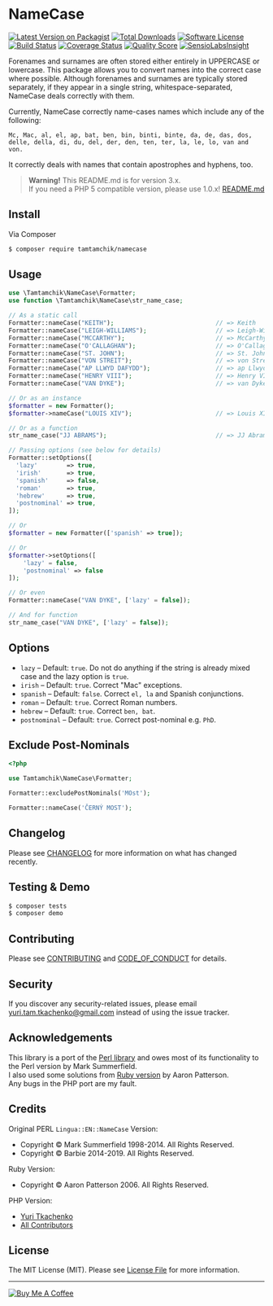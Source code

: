 # NameCase

[![Latest Version on Packagist][ico-version]][link-packagist]
[![Total Downloads][ico-downloads]][link-downloads]
[![Software License][ico-license]](LICENSE.md)
[![Build Status][ico-scrutinizer-build]][link-scrutinizer]
[![Coverage Status][ico-scrutinizer]][link-scrutinizer]
[![Quality Score][ico-code-quality]][link-code-quality]
[![SensioLabsInsight][ico-insight]][link-insight]

Forenames and surnames are often stored either entirely in UPPERCASE or lowercase. This package allows you to convert
names into the correct case where possible. Although forenames and surnames are typically stored separately, if they 
appear in a single string, whitespace-separated, NameCase deals correctly with them.

Currently, NameCase correctly name-cases names which include any of the following:

```
Mc, Mac, al, el, ap, bat, ben, bin, binti, binte, da, de, das, dos, delle, della, di, du, del, der, den, ten, ter, la, le, lo, van and von.
```

It correctly deals with names that contain apostrophes and hyphens, too.

> **Warning!** This README.md is for version 3.x.  
> If you need a PHP 5 compatible version, please use
> 1.0.x! [README.md](https://github.com/tamtamchik/namecase/blob/1.0.x/README.md#namecase)

## Install

Via Composer

```bash
$ composer require tamtamchik/namecase
```

## Usage

```php
use \Tamtamchik\NameCase\Formatter;
use function \Tamtamchik\NameCase\str_name_case;

// As a static call
Formatter::nameCase("KEITH");                            // => Keith
Formatter::nameCase("LEIGH-WILLIAMS");                   // => Leigh-Williams
Formatter::nameCase("MCCARTHY");                         // => McCarthy
Formatter::nameCase("O'CALLAGHAN");                      // => O'Callaghan
Formatter::nameCase("ST. JOHN");                         // => St. John
Formatter::nameCase("VON STREIT");                       // => von Streit
Formatter::nameCase("AP LLWYD DAFYDD");                  // => ap Llwyd Dafydd
Formatter::nameCase("HENRY VIII");                       // => Henry VIII
Formatter::nameCase("VAN DYKE");                         // => van Dyke

// Or as an instance
$formatter = new Formatter();
$formatter->nameCase("LOUIS XIV");                       // => Louis XIV

// Or as a function
str_name_case("JJ ABRAMS");                              // => JJ Abrams

// Passing options (see below for details)
Formatter::setOptions([
  'lazy'        => true,
  'irish'       => true,
  'spanish'     => false,
  'roman'       => true,
  'hebrew'      => true,
  'postnominal' => true,
]);

// Or
$formatter = new Formatter(['spanish' => true]);

// Or 
$formatter->setOptions([
    'lazy' = false, 
    'postnominal' => false
]);

// Or even
Formatter::nameCase("VAN DYKE", ['lazy' = false]);

// And for function
str_name_case("VAN DYKE", ['lazy' = false]);
```

## Options

* `lazy` – Default: `true`. Do not do anything if the string is already mixed case and the lazy option is `true`.
* `irish` – Default: `true`. Correct "Mac" exceptions.
* `spanish` – Default: `false`. Correct `el, la` and Spanish conjunctions.
* `roman` – Default: `true`. Correct Roman numbers.
* `hebrew` – Default: `true`. Correct `ben, bat`.
* `postnominal` – Default: `true`. Correct post-nominal e.g. `PhD`.

## Exclude Post-Nominals

```php
<?php

use Tamtamchik\NameCase\Formatter;

Formatter::excludePostNominals('MOst');

Formatter::nameCase('ČERNÝ MOST');
```

## Changelog

Please see [CHANGELOG](CHANGELOG.md) for more information on what has changed recently.

## Testing & Demo

```bash
$ composer tests
$ composer demo
```

## Contributing

Please see [CONTRIBUTING](CONTRIBUTING.md) and [CODE_OF_CONDUCT](CODE_OF_CONDUCT.md) for details.

## Security

If you discover any security-related issues, please email <yuri.tam.tkachenko@gmail.com> instead of using the issue
tracker.

## Acknowledgements

This library is a port of the [Perl library](https://metacpan.org/release/BARBIE/Lingua-EN-NameCase-1.19) and owes most
of its functionality to the Perl version by Mark Summerfield.  
I also used some solutions from [Ruby version](https://github.com/tenderlove/namecase) by Aaron Patterson.  
Any bugs in the PHP port are my fault.

## Credits

Original PERL `Lingua::EN::NameCase` Version:

- Copyright &copy; Mark Summerfield 1998-2014. All Rights Reserved.
- Copyright &copy; Barbie 2014-2019. All Rights Reserved.

Ruby Version:

- Copyright &copy; Aaron Patterson 2006. All Rights Reserved.

PHP Version:

- [Yuri Tkachenko][link-author]
- [All Contributors][link-contributors]

## License

The MIT License (MIT). Please see [License File](LICENSE.md) for more information.

---

[![Buy Me A Coffee][ico-coffee]][link-coffee]

[ico-version]: https://img.shields.io/packagist/v/tamtamchik/namecase.svg?style=flat-square
[ico-license]: https://img.shields.io/badge/license-MIT-brightgreen.svg?style=flat-square
[ico-scrutinizer-build]: https://img.shields.io/scrutinizer/build/g/tamtamchik/namecase.svg?style=flat-square
[ico-scrutinizer]: https://img.shields.io/scrutinizer/coverage/g/tamtamchik/namecase.svg?style=flat-square
[ico-code-quality]: https://img.shields.io/scrutinizer/g/tamtamchik/namecase.svg?style=flat-square
[ico-downloads]: https://img.shields.io/packagist/dt/tamtamchik/namecase.svg?style=flat-square
[ico-coffee]: https://img.shields.io/badge/Buy%20Me%20A-Coffee-%236F4E37.svg?style=flat-square
[ico-insight]: https://img.shields.io/symfony/i/grade/29bec8f4-aeb0-4a62-9c2e-2d93a0a71bcc.svg?style=flat-square

[link-packagist]: https://packagist.org/packages/tamtamchik/namecase
[link-travis]: https://app.travis-ci.com/github/tamtamchik/namecase
[link-scrutinizer]: https://scrutinizer-ci.com/g/tamtamchik/namecase/code-structure
[link-code-quality]: https://scrutinizer-ci.com/g/tamtamchik/namecase
[link-downloads]: https://packagist.org/packages/tamtamchik/namecase
[link-author]: https://github.com/tamtamchik
[link-contributors]: ../../contributors
[link-coffee]: https://www.buymeacoffee.com/tamtamchik
[link-insight]: https://insight.symfony.com/projects/29bec8f4-aeb0-4a62-9c2e-2d93a0a71bcc
